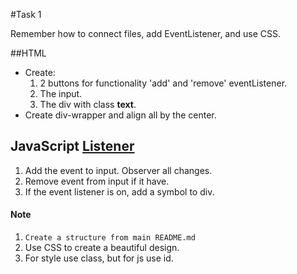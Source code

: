 #Task 1  

Remember how to connect files, add EventListener, and use CSS.

##HTML

* Create:
  1) 2 buttons for functionality 'add' and 'remove' eventListener.
  2) The input.
  3) The div with class **text**.
* Create div-wrapper and align all by the center.

## JavaScript [Listener](https://developer.mozilla.org/en-US/docs/Web/API/HTMLElement/input_event) 

1) Add the event to input. Observer all changes.
2) Remove event from input if it have. 
3) If the event listener is on, add a symbol to div.

#### Note

1) `Create a structure from main README.md`
2) Use CSS to create a beautiful design.
3) For style use class, but for js use id.